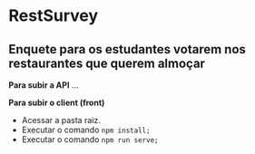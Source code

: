 # RestSurvey 
## Enquete para os estudantes votarem nos restaurantes que querem almoçar


**Para subir a API**
...

**Para subir o client (front)**
- Acessar a pasta raiz.
- Executar o comando
`npm install;`
- Executar o comando
`npm run serve;`

